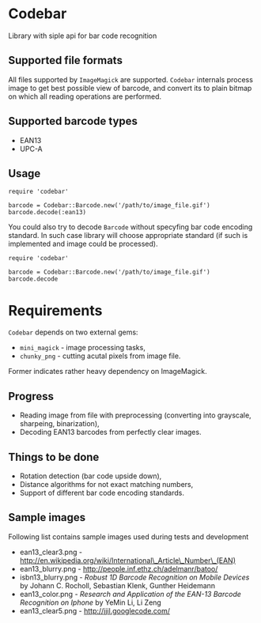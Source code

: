 # Codebar

Library with siple api for bar code recognition

## Supported file formats

All files supported by `ImageMagick` are supported. `Codebar` internals process image to get best possible view of barcode, and convert its to plain bitmap on which all reading operations are performed.

## Supported barcode types

* EAN13
* UPC-A

## Usage

    require 'codebar'

    barcode = Codebar::Barcode.new('/path/to/image_file.gif')
    barcode.decode(:ean13)

You could also try to decode `Barcode` without specyfing bar code encoding standard. In such case library will choose appropriate standard (if such is implemented and image could be processed).

    require 'codebar'

    barcode = Codebar::Barcode.new('/path/to/image_file.gif')
    barcode.decode

# Requirements

`Codebar` depends on two external gems:

 * `mini_magick` - image processing tasks,
 * `chunky_png` - cutting acutal pixels from image file.

Former indicates rather heavy dependency on ImageMagick.

## Progress

 * Reading image from file with preprocessing (converting into grayscale, sharpeing, binarization),
 * Decoding EAN13 barcodes from perfectly clear images.

## Things to be done

 * Rotation detection (bar code upside down),
 * Distance algorithms for not exact matching numbers,
 * Support of different bar code encoding standards.

## Sample images

Following list contains sample images used during tests and development

 * ean13\_clear3.png - http://en.wikipedia.org/wiki/International\_Article\_Number\_(EAN)
 * ean13\_blurry.png - http://people.inf.ethz.ch/adelmanr/batoo/
 * isbn13\_blurry.png - _Robust 1D Barcode Recognition on Mobile Devices_ by Johann C. Rocholl, Sebastian Klenk, Gunther Heidemann
 * ean13\_color.png - _Research and Application of the EAN-13 Barcode Recognition on Iphone_ by YeMin Li, Li Zeng
 * ean13\_clear5.png - http://jjil.googlecode.com/

